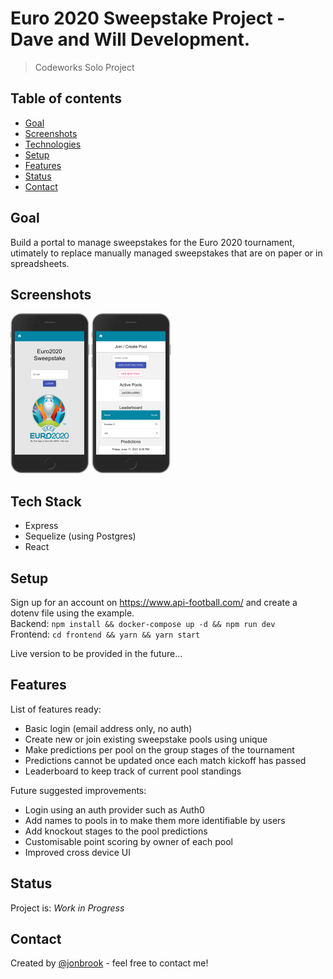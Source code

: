 # Euro 2020 Sweepstake Project - Dave and Will Development.

> Codeworks Solo Project

## Table of contents

- [Goal](#goal)
- [Screenshots](#screenshots)
- [Technologies](#technologies)
- [Setup](#setup)
- [Features](#features)
- [Status](#status)
- [Contact](#contact)

## Goal

Build a portal to manage sweepstakes for the Euro 2020 tournament, utimately to replace manually managed sweepstakes that are on paper or in spreadsheets.

## Screenshots

<img src="img/login.png" width="25%">
<img src="img/main.png" width="25%">

## Tech Stack

- Express
- Sequelize (using Postgres)
- React

## Setup

Sign up for an account on https://www.api-football.com/ and create a dotenv file using the example.\
Backend: `npm install && docker-compose up -d && npm run dev`\
Frontend: `cd frontend && yarn && yarn start`

Live version to be provided in the future...

## Features

List of features ready:

- Basic login (email address only, no auth)
- Create new or join existing sweepstake pools using unique
- Make predictions per pool on the group stages of the tournament
- Predictions cannot be updated once each match kickoff has passed
- Leaderboard to keep track of current pool standings

Future suggested improvements:

- Login using an auth provider such as Auth0
- Add names to pools in to make them more identifiable by users
- Add knockout stages to the pool predictions
- Customisable point scoring by owner of each pool
- Improved cross device UI

## Status

Project is: _Work in Progress_

## Contact

Created by [@jonbrook](https://github.com/jonbrook) - feel free to contact me!
